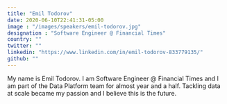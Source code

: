 ```yaml
---
title: "Emil Todorov"
date: 2020-06-10T22:41:31-05:00
image : "/images/speakers/emil-todorov.jpg"
designation : "Software Engineer @ Financial Times"
country: ""
twitter: ""
linkedin: "https://www.linkedin.com/in/emil-todorov-833779135/"
github: ""
---
```


My name is Emil Todorov. I am Software Engineer @ Financial Times and I am part of the Data Platform team for almost year and a half. Tackling data at scale became my passion and I believe this is the future.